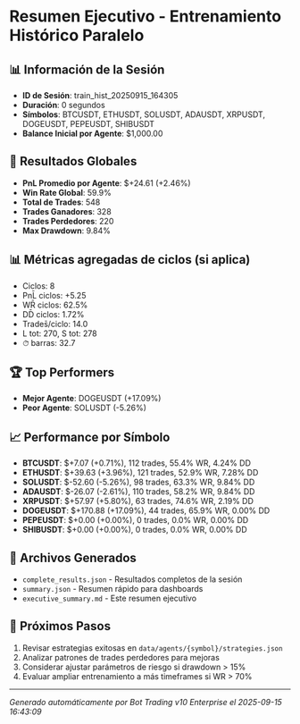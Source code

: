 # Resumen Ejecutivo - Entrenamiento Histórico Paralelo

## 📊 Información de la Sesión
- **ID de Sesión**: train_hist_20250915_164305
- **Duración**: 0 segundos
- **Símbolos**: BTCUSDT, ETHUSDT, SOLUSDT, ADAUSDT, XRPUSDT, DOGEUSDT, PEPEUSDT, SHIBUSDT
- **Balance Inicial por Agente**: $1,000.00

## 🎯 Resultados Globales
- **PnL Promedio por Agente**: $+24.61 (+2.46%)
- **Win Rate Global**: 59.9%
- **Total de Trades**: 548
- **Trades Ganadores**: 328
- **Trades Perdedores**: 220
- **Max Drawdown**: 9.84%

## 📊 Métricas agregadas de ciclos (si aplica)
- Ciclos: 8
- PnL̄ ciclos: +5.25
- WR̄ ciclos: 62.5%
- DD̄ ciclos: 1.72%
- Trades̄/ciclo: 14.0
- L tot: 270, S tot: 278
- ⏱̄ barras: 32.7


## 🏆 Top Performers
- **Mejor Agente**: DOGEUSDT (+17.09%)
- **Peor Agente**: SOLUSDT (-5.26%)

## 📈 Performance por Símbolo
- **BTCUSDT**: $+7.07 (+0.71%), 112 trades, 55.4% WR, 4.24% DD
- **ETHUSDT**: $+39.63 (+3.96%), 121 trades, 52.9% WR, 7.28% DD
- **SOLUSDT**: $-52.60 (-5.26%), 98 trades, 63.3% WR, 9.84% DD
- **ADAUSDT**: $-26.07 (-2.61%), 110 trades, 58.2% WR, 9.84% DD
- **XRPUSDT**: $+57.97 (+5.80%), 63 trades, 74.6% WR, 2.19% DD
- **DOGEUSDT**: $+170.88 (+17.09%), 44 trades, 65.9% WR, 0.00% DD
- **PEPEUSDT**: $+0.00 (+0.00%), 0 trades, 0.0% WR, 0.00% DD
- **SHIBUSDT**: $+0.00 (+0.00%), 0 trades, 0.0% WR, 0.00% DD

## 📁 Archivos Generados
- `complete_results.json` - Resultados completos de la sesión
- `summary.json` - Resumen rápido para dashboards
- `executive_summary.md` - Este resumen ejecutivo

## 🎯 Próximos Pasos
1. Revisar estrategias exitosas en `data/agents/{symbol}/strategies.json`
2. Analizar patrones de trades perdedores para mejoras
3. Considerar ajustar parámetros de riesgo si drawdown > 15%
4. Evaluar ampliar entrenamiento a más timeframes si WR > 70%

---
*Generado automáticamente por Bot Trading v10 Enterprise el 2025-09-15 16:43:09*
